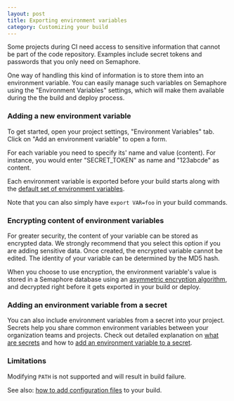 ```yaml
---
layout: post
title: Exporting environment variables
category: Customizing your build
---
```


Some projects during CI need access to sensitive information that cannot be
part of the code repository. Examples include secret tokens and passwords that
you only need on Semaphore.

One way of handling this kind of information is to store them into an
environment variable. You can easily manage such variables on Semaphore using
the "Environment Variables" settings, which will make them available during the
the build and deploy process.

### Adding a new environment variable

To get started, open your project settings, "Environment Variables" tab. Click
on "Add an environment variable" to open a form.

For each variable you need to specify its' name and value (content). For
instance, you would enter "SECRET_TOKEN" as name and "123abcde" as content.

Each environment variable is exported before your build starts along with
the [default set of environment variables](/docs/available-environment-variables.html).

Note that you can also simply have `export VAR=foo` in your build commands.

### Encrypting content of environment variables

For greater security, the content of your variable can be stored as encrypted
data. We strongly recommend that you select this option if you are adding
sensitive data. Once created, the encrypted variable cannot be edited. The
identity of your variable can be determined by the MD5 hash.

When you choose to use encryption, the environment variable's value is stored
in a Semaphore database using an
[asymmetric encryption algorithm](http://en.wikipedia.org/wiki/Public-key_cryptography),
and decrypted right before it gets exported in your build or deploy.

### Adding an environment variable from a secret

You can also include environment variables from a secret into your project.
Secrets help you share common environment variables between your organization
teams and projects. Check out detailed explanation on [what are secrets](/docs/secrets.html)
and how to [add an environment variable to a secret](/docs/secrets.html#adding-an-environment-variable-to-the-secret).

### Limitations

Modifying `PATH` is not supported and will result in build failure.

See also: [how to add configuration files](/docs/adding-custom-configuration-files.html) to your build.
